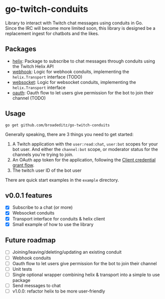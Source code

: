 # go-twitch-conduits
Library to interact with Twitch chat messages using conduits in Go.  
Since the IRC will become more limited soon, this library is designed be a replacement ingest for chatbots and the likes.

## Packages
- [helix](./helix): Package to subscribe to chat messages through conduits using the Twitch Helix API
- [webhook](./webhook): Logic for webhook conduits, implementing the `helix.Transport` interface (TODO)
- [websocket](./websocket): Logic for websocket conduits, implementing the `helix.Transport` interface
- [oauth](./oauth): Oauth flow to let users give permission for the bot to join their channel (TODO)

## Usage

    go get github.com/broadeditz/go-twitch-conduits
  
Generally speaking, there are 3 things you need to get started:  
1. A Twitch application with the `user:read:chat`, `user:bot` scopes for your bot user. And either the `channel:bot` scope, or moderator status for the channels you're trying to join.
2. An OAuth app token for the application, following the [Client credential grant flow](https://dev.twitch.tv/docs/authentication/getting-tokens-oauth/#client-credentials-grant-flow).
3. The twitch user ID of the bot user
  
There are quick start examples in the `example` directory.

## v0.0.1 features

- [x] Subscribe to a chat (or more)
- [x] Websocket conduits
- [x] Transport interface for conduits & helix client
- [x] Small example of how to use the library

## Future roadmap

- [ ] Joining/leaving/deleting/updating an existing conduit
- [ ] Webhook conduits
- [ ] Oauth flow to let users give permission for the bot to join their channel
- [ ] Unit tests
- [ ] Single optional wrapper combining helix & transport into a simple to use package
- [ ] Send messages to chat
- [ ] v1.0.0: refactor helix to be more user-friendly